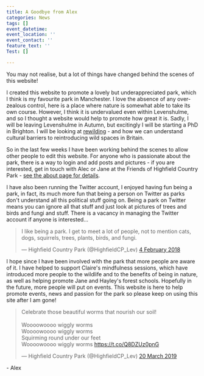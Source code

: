 ```yaml
---
title: A Goodbye from Alex
categories: News
tags: []
event_datetime: 
event_location: ''
event_contact: ''
feature_text: ''
Test: []

---
```

You may not realise, but a lot of things have changed behind the scenes of this website!

I created this website to promote a lovely but underappreciated park, which I think is my favourite park in Manchester. I love the absence of any over-zealous control, here is a place where nature is somewhat able to take its own course. However, I think it is undervalued even within Levenshulme, and so I thought a website would help to promote how great it is. Sadly, I will be leaving Levenshulme in Autumn, but excitingly I will be starting a PhD in Brighton. I will be looking at [rewilding](https://www.rewildingbritain.org.uk/) - and how we can understand cultural barriers to reintroducing wild spaces in Britain.

So in the last few weeks I have been working behind the scenes to allow other people to edit this website. For anyone who is passionate about the park, there is a way to login and add posts and pictures - if you are interested, get in touch with Alec or Jane at the Friends of Highfield Country Park - [see the about page for details](/about).

I have also been running the Twitter account, I enjoyed having fun being a park, in fact, its much more fun that being a person on Twitter as parks don't understand all this political stuff going on. Being a park on Twitter means you can ignore all that stuff and just look at pictures of trees and birds and fungi and stuff. There is a vacancy in managing the Twitter account if anyone is interested...

<blockquote class="twitter-tweet" data-lang="en-gb"><p lang="en" dir="ltr">I like being a park. I get to meet a lot of people, not to mention cats, dogs, squirrels, trees, plants, birds, and fungi.</p>&mdash; Highfield Country Park (@HighfieldCP_Lev) <a href="[https://twitter.com/HighfieldCP_Lev/status/960100069654528000?ref_src=twsrc%5Etfw](https://twitter.com/HighfieldCP_Lev/status/960100069654528000?ref_src=twsrc%5Etfw "https://twitter.com/HighfieldCP_Lev/status/960100069654528000?ref_src=twsrc%5Etfw")">4 February 2018</a></blockquote>

<script async src="[https://platform.twitter.com/widgets.js](https://twitter.com/HighfieldCP_Lev/status/960100069654528000?ref_src=twsrc%5Etfw "https://twitter.com/HighfieldCP_Lev/status/960100069654528000?ref_src=twsrc%5Etfw")" charset="utf-8"></script>

I hope since I have been involved with the park that more people are aware of it. I have helped to support Claire's mindfulness sessions, which have introduced more people to the wildlife and to the benefits of being in nature, as well as helping promote Jane and Hayley's forest schools. Hopefully in the future, more people will put on events. This website is here to help promote events, news and passion for the park so please keep on using this site after I am gone!

<blockquote class="twitter-tweet" data-lang="en-gb"><p lang="en" dir="ltr">Celebrate those beautiful worms that nourish our soil! <br><br>Woooowoooo wiggly worms<br>Woooowoooo wiggly worms<br>Squirming round under our feet<br>Woooowoooo wiggly worms <a href="https://t.co/Q8DZUz0pnG">https://t.co/Q8DZUz0pnG</a></p>&mdash; Highfield Country Park (@HighfieldCP_Lev) <a href="[https://twitter.com/HighfieldCP_Lev/status/1108504083680374787?ref_src=twsrc%5Etfw](https://twitter.com/HighfieldCP_Lev/status/1108504083680374787?ref_src=twsrc%5Etfw "https://twitter.com/HighfieldCP_Lev/status/1108504083680374787?ref_src=twsrc%5Etfw")">20 March 2019</a></blockquote>

<script async src="[https://platform.twitter.com/widgets.js](https://platform.twitter.com/widgets.js "https://platform.twitter.com/widgets.js")" charset="utf-8"></script> 

\- Alex